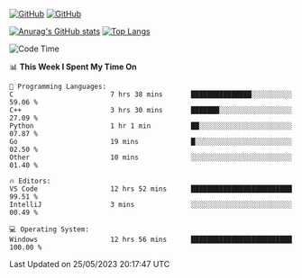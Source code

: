 [![GitHub](https://img.shields.io/github/followers/sharpxk?style=social)](https://github.com/sharpxk) [![GitHub](https://img.shields.io/github/stars/sharpxk?style=social)](https://github.com/sharpxk)

[![Anurag's GitHub stats](https://github-readme-stats-git-masterrstaa-rickstaa.vercel.app/api?username=sharpxk&hide=contribs,prs,issues&show_icons=true&theme=tokyonight)](https://github.com/anuraghazra/github-readme-stats)
[![Top Langs](https://github-readme-stats-git-masterrstaa-rickstaa.vercel.app/api/top-langs/?username=sharpxk&layout=compact&theme=tokyonight)](https://github.com/anuraghazra/github-readme-stats)

<!--START_SECTION:waka-->
![Code Time](http://img.shields.io/badge/Code%20Time-130%20hrs%202%20mins-blue)

📊 **This Week I Spent My Time On** 

```text
💬 Programming Languages: 
C                        7 hrs 38 mins       ███████████████░░░░░░░░░░   59.06 % 
C++                      3 hrs 30 mins       ███████░░░░░░░░░░░░░░░░░░   27.09 % 
Python                   1 hr 1 min          ██░░░░░░░░░░░░░░░░░░░░░░░   07.87 % 
Go                       19 mins             █░░░░░░░░░░░░░░░░░░░░░░░░   02.50 % 
Other                    10 mins             ░░░░░░░░░░░░░░░░░░░░░░░░░   01.40 % 

🔥 Editors: 
VS Code                  12 hrs 52 mins      █████████████████████████   99.51 % 
IntelliJ                 3 mins              ░░░░░░░░░░░░░░░░░░░░░░░░░   00.49 % 

💻 Operating System: 
Windows                  12 hrs 56 mins      █████████████████████████   100.00 % 
```


 Last Updated on 25/05/2023 20:17:47 UTC
<!--END_SECTION:waka-->
